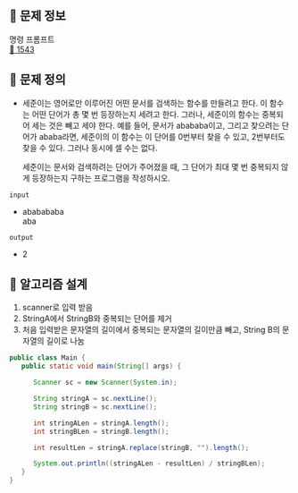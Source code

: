 ## 🌵 문제 정보
명령 프롬프트 <br>
[🚗 1543](https://www.acmicpc.net/problem/1543)

## 🌵 문제 정의

* 세준이는 영어로만 이루어진 어떤 문서를 검색하는 함수를 만들려고 한다. 이 함수는 어떤 단어가 총 몇 번 등장하는지 세려고 한다. 그러나, 세준이의 함수는 중복되어 세는 것은 빼고 세야 한다. 예를 들어, 문서가 abababa이고, 그리고 찾으려는 단어가 ababa라면, 세준이의 이 함수는 이 단어를 0번부터 찾을 수 있고, 2번부터도 찾을 수 있다. 그러나 동시에 셀 수는 없다.

   세준이는 문서와 검색하려는 단어가 주어졌을 때, 그 단어가 최대 몇 번 중복되지 않게 등장하는지 구하는 프로그램을 작성하시오.



`input` <br>
* ababababa <br>
  aba



`output` <br>

* 2

## 🌵 알고리즘 설계

1. scanner로 입력 받음
2. StringA에서 StringB와 중복되는 단어를 제거
3. 처음 입력받은 문자열의 길이에서 중복되는 문자열의 길이만큼 빼고, String B의 문자열의 길이로 나눔

```java
public class Main {
   public static void main(String[] args) {

      Scanner sc = new Scanner(System.in);

      String stringA = sc.nextLine();
      String stringB = sc.nextLine();

      int stringALen = stringA.length();
      int stringBLen = stringB.length();

      int resultLen = stringA.replace(stringB, "").length();

      System.out.println((stringALen - resultLen) / stringBLen);
   }
}
```
